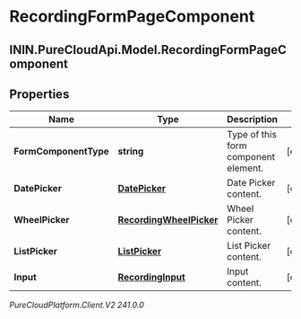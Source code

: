 # RecordingFormPageComponent

## ININ.PureCloudApi.Model.RecordingFormPageComponent

## Properties

|Name | Type | Description | Notes|
|------------ | ------------- | ------------- | -------------|
| **FormComponentType** | **string** | Type of this form component element. | [optional] |
| **DatePicker** | [**DatePicker**](DatePicker) | Date Picker content. | [optional] |
| **WheelPicker** | [**RecordingWheelPicker**](RecordingWheelPicker) | Wheel Picker content. | [optional] |
| **ListPicker** | [**ListPicker**](ListPicker) | List Picker content. | [optional] |
| **Input** | [**RecordingInput**](RecordingInput) | Input content. | [optional] |



_PureCloudPlatform.Client.V2 241.0.0_

